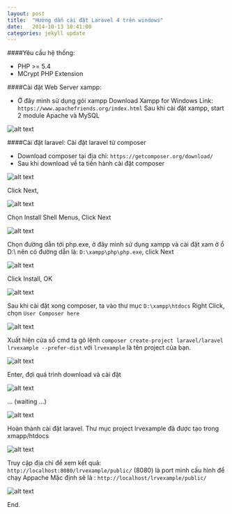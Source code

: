 ```yaml
---
layout: post
title:  "Hướng dẫn cài đặt Laravel 4 trên windows"
date:   2014-10-13 10:41:00
categories: jekyll update
---
```


####Yêu cầu hệ thống:
-	PHP >= 5.4
-	MCrypt PHP Extension

####Cài đặt Web Server xampp:
-	Ở đây mình sử dụng gói xampp Download Xampp for Windows
	Link: `https://www.apachefriends.org/index.html`
Sau khi cài đặt xampp, start 2 module Apache và MySQL

![alt text](http://i.imgur.com/siJNvJU.png)

####Cài đặt laravel:
Cài đặt laravel từ composer
-	Download composer tại địa chỉ: `https://getcomposer.org/download/`
-	Sau khi download về ta tiến hành cài đặt composer

![alt text](http://i.imgur.com/SjKBz8W.png)

Click Next,

![alt text](http://i.imgur.com/lq0UcLF.png)

Chọn Install Shell Menus, Click Next

![alt text](http://i.imgur.com/7Y8Xc7u.png)

Chọn đường dẫn tới php.exe, ở đây mình sử dụng xampp và cài đặt xam ở ổ D:\ nên có đường dẫn là: `D:\xampp\php\php.exe`, click Next

![alt text](http://i.imgur.com/oy4xEXO.png)

Click Install, OK

![alt text](http://i.imgur.com/P8XSsBJ.png)

Sau khi cài đặt xong composer, ta vào thư mục `D:\xampp\htdocs`
Right Click, chọn `User Composer here`

![alt text](http://i.imgur.com/CNUCz8B.png)

Xuất hiện cửa sổ cmd ta gõ lệnh
`composer create-project laravel/laravel lrvexample --prefer-dist`
với `lrvexample` là tên project của bạn.

![alt text](http://i.imgur.com/M0Tea9P.png)

Enter, đợi quá trình download và cài đặt

![alt text](http://i.imgur.com/sake8a6.png)

…
(waiting …)

![alt text](http://i.imgur.com/88NYhNo.png)

Hoàn thành cài đặt laravel.
Thư mục project lrvexample đã được tạo trong xmapp/htdocs

![alt text](http://i.imgur.com/FyA1JPS.png)

Truy cập địa chỉ để xem kết quả:
`http://localhost:8080/lrvexample/public/`
(8080) là port mình cấu hình để chạy Appache
Mặc định sẽ là :
`http://localhost/lrvexample/public/`

![alt text](http://i.imgur.com/frKRHvH.png)

End.